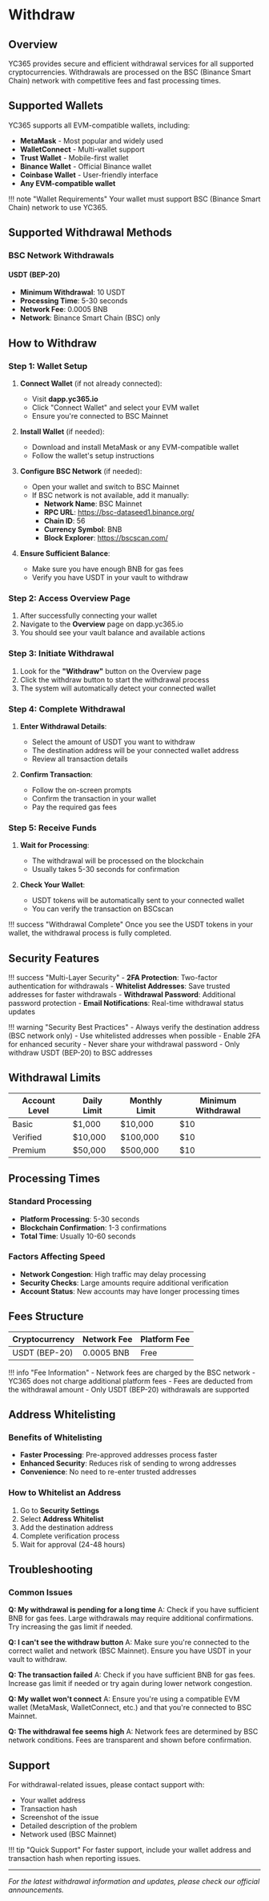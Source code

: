 # Withdraw

## Overview

YC365 provides secure and efficient withdrawal services for all supported cryptocurrencies. Withdrawals are processed on the BSC (Binance Smart Chain) network with competitive fees and fast processing times.

## Supported Wallets

YC365 supports all EVM-compatible wallets, including:

- **MetaMask** - Most popular and widely used
- **WalletConnect** - Multi-wallet support
- **Trust Wallet** - Mobile-first wallet
- **Binance Wallet** - Official Binance wallet
- **Coinbase Wallet** - User-friendly interface
- **Any EVM-compatible wallet**

!!! note "Wallet Requirements"
    Your wallet must support BSC (Binance Smart Chain) network to use YC365.

## Supported Withdrawal Methods

### BSC Network Withdrawals

#### USDT (BEP-20)
- **Minimum Withdrawal**: 10 USDT
- **Processing Time**: 5-30 seconds
- **Network Fee**: 0.0005 BNB
- **Network**: Binance Smart Chain (BSC) only

## How to Withdraw

### Step 1: Wallet Setup
1. **Connect Wallet** (if not already connected):
   - Visit **dapp.yc365.io**
   - Click "Connect Wallet" and select your EVM wallet
   - Ensure you're connected to BSC Mainnet

2. **Install Wallet** (if needed):
   - Download and install MetaMask or any EVM-compatible wallet
   - Follow the wallet's setup instructions

3. **Configure BSC Network** (if needed):
   - Open your wallet and switch to BSC Mainnet
   - If BSC network is not available, add it manually:
     - **Network Name**: BSC Mainnet
     - **RPC URL**: https://bsc-dataseed1.binance.org/
     - **Chain ID**: 56
     - **Currency Symbol**: BNB
     - **Block Explorer**: https://bscscan.com/

4. **Ensure Sufficient Balance**:
   - Make sure you have enough BNB for gas fees
   - Verify you have USDT in your vault to withdraw

### Step 2: Access Overview Page
1. After successfully connecting your wallet
2. Navigate to the **Overview** page on dapp.yc365.io
3. You should see your vault balance and available actions

### Step 3: Initiate Withdrawal
1. Look for the **"Withdraw"** button on the Overview page
2. Click the withdraw button to start the withdrawal process
3. The system will automatically detect your connected wallet

### Step 4: Complete Withdrawal
1. **Enter Withdrawal Details**:
   - Select the amount of USDT you want to withdraw
   - The destination address will be your connected wallet address
   - Review all transaction details

2. **Confirm Transaction**:
   - Follow the on-screen prompts
   - Confirm the transaction in your wallet
   - Pay the required gas fees

### Step 5: Receive Funds
1. **Wait for Processing**:
   - The withdrawal will be processed on the blockchain
   - Usually takes 5-30 seconds for confirmation

2. **Check Your Wallet**:
   - USDT tokens will be automatically sent to your connected wallet
   - You can verify the transaction on BSCscan

!!! success "Withdrawal Complete"
    Once you see the USDT tokens in your wallet, the withdrawal process is fully completed.

## Security Features

!!! success "Multi-Layer Security"
    - **2FA Protection**: Two-factor authentication for withdrawals
    - **Whitelist Addresses**: Save trusted addresses for faster withdrawals
    - **Withdrawal Password**: Additional password protection
    - **Email Notifications**: Real-time withdrawal status updates

!!! warning "Security Best Practices"
    - Always verify the destination address (BSC network only)
    - Use whitelisted addresses when possible
    - Enable 2FA for enhanced security
    - Never share your withdrawal password
    - Only withdraw USDT (BEP-20) to BSC addresses

## Withdrawal Limits

| Account Level | Daily Limit | Monthly Limit | Minimum Withdrawal |
|---------------|-------------|---------------|-------------------|
| Basic        | $1,000      | $10,000       | $10               |
| Verified     | $10,000     | $100,000      | $10               |
| Premium      | $50,000     | $500,000      | $10               |

## Processing Times

### Standard Processing
- **Platform Processing**: 5-30 seconds
- **Blockchain Confirmation**: 1-3 confirmations
- **Total Time**: Usually 10-60 seconds

### Factors Affecting Speed
- **Network Congestion**: High traffic may delay processing
- **Security Checks**: Large amounts require additional verification
- **Account Status**: New accounts may have longer processing times

## Fees Structure

| Cryptocurrency | Network Fee | Platform Fee |
|----------------|-------------|--------------|
| USDT (BEP-20)  | 0.0005 BNB  | Free         |

!!! info "Fee Information"
    - Network fees are charged by the BSC network
    - YC365 does not charge additional platform fees
    - Fees are deducted from the withdrawal amount
    - Only USDT (BEP-20) withdrawals are supported

## Address Whitelisting

### Benefits of Whitelisting
- **Faster Processing**: Pre-approved addresses process faster
- **Enhanced Security**: Reduces risk of sending to wrong addresses
- **Convenience**: No need to re-enter trusted addresses

### How to Whitelist an Address
1. Go to **Security Settings**
2. Select **Address Whitelist**
3. Add the destination address
4. Complete verification process
5. Wait for approval (24-48 hours)

## Troubleshooting

### Common Issues

**Q: My withdrawal is pending for a long time**
A: Check if you have sufficient BNB for gas fees. Large withdrawals may require additional confirmations. Try increasing the gas limit if needed.

**Q: I can't see the withdraw button**
A: Make sure you're connected to the correct wallet and network (BSC Mainnet). Ensure you have USDT in your vault to withdraw.

**Q: The transaction failed**
A: Check if you have sufficient BNB for gas fees. Increase gas limit if needed or try again during lower network congestion.

**Q: My wallet won't connect**
A: Ensure you're using a compatible EVM wallet (MetaMask, WalletConnect, etc.) and that you're connected to BSC Mainnet.

**Q: The withdrawal fee seems high**
A: Network fees are determined by BSC network conditions. Fees are transparent and shown before confirmation.

## Support

For withdrawal-related issues, please contact support with:
- Your wallet address
- Transaction hash
- Screenshot of the issue
- Detailed description of the problem
- Network used (BSC Mainnet)

!!! tip "Quick Support"
    For faster support, include your wallet address and transaction hash when reporting issues.

---

*For the latest withdrawal information and updates, please check our official announcements.* 